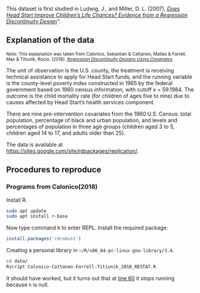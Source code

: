 This dataset is first studied in Ludwig, J., and Miller, D. L. (2007), _[Does Head Start Improve Children’s Life
Chances? Evidence from a Regression Discontinuity Design](https://harris.uchicago.edu/files/inline-files/QJE_Headstart_2007_0.pdf)"_.

## Explanation of the data

<small>Note: This explanation was taken from Calonico, Sebastian & Cattaneo, Matias & Farrell, Max & Titiunik, Rocío. (2018). _[Regression Discontinuity Designs Using Covariates](https://arxiv.org/pdf/1809.03904v1.pdf)_.</small>

The unit of observation is the U.S. county, the treatment is receiving technical assistance to apply for Head Start funds, and the running variable is the county-level poverty index constructed in 1965 by the federal government based on 1960 census information, with cutoff x = 59.1984. The outcome is the child mortality rate (for children of ages five to nine) due to causes affected by Head Start’s health services component.

There are nine pre-intervention covariates from the 1960 U.S. Census: total population, percentage of black and urban population, and levels and percentages of population in three age groups (children aged 3 to 5, children aged 14 to 17, and adults older than 25).

The data is available at https://sites.google.com/site/rdpackages/replication/.

## Procedures to reproduce

### Programs from Calonico(2018)

Install R.

```bash
sudo apt update
sudo apt install r-base
```

Now type command `R` to enter REPL. Install the required package:

```R
install.packages('rdrobust')
```
Creating a personal library in `~/R/x86_64-pc-linux-gnu-library/3.4`.

```bash
cd data/
Rscript Calonico-Cattaneo-Farrell-Titiunik_2018_RESTAT.R
```

It should have worked, but it turns out that at [line 60](https://github.com/sshockwave/RDD_project/blob/30a26544cdd08a58c0404d180ecc7239a445e26c/headstart/data/Calonico-Cattaneo-Farrell-Titiunik_2018_RESTAT.R#L60) it stops running because `h` is null.